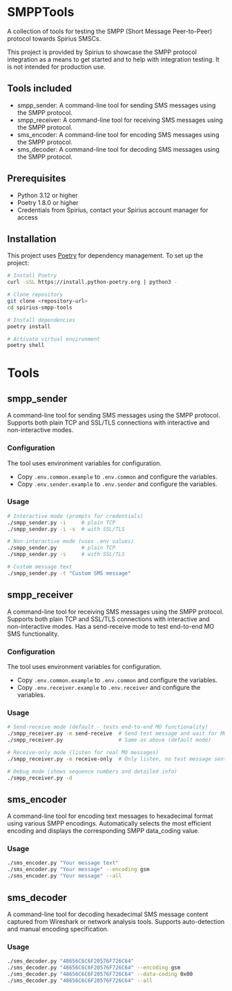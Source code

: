 # SMPPTools

A collection of tools for testing the SMPP (Short Message Peer-to-Peer) protocol towards Spirius SMSCs.

This project is provided by Spirius to showcase the SMPP protocol integration as a means to get started and to help with integration testing. It is not intended for production use. 

## Tools included

- smpp_sender: A command-line tool for sending SMS messages using the SMPP protocol.
- smpp_receiver: A command-line tool for receiving SMS messages using the SMPP protocol.
- sms_encoder: A command-line tool for encoding SMS messages using the SMPP protocol.
- sms_decoder: A command-line tool for decoding SMS messages using the SMPP protocol.

## Prerequisites

- Python 3.12 or higher
- Poetry 1.8.0 or higher
- Credentials from Spirius, contact your Spirius account manager for access

## Installation

This project uses [Poetry](https://python-poetry.org/) for dependency management. To set up the project:

   ```bash
   # Install Poetry
   curl -sSL https://install.python-poetry.org | python3 -

   # Clone repository
   git clone <repository-url>
   cd spirius-smpp-tools

   # Install dependencies
   poetry install

   # Activate virtual environment
   poetry shell
   ```

# Tools

## smpp_sender

A command-line tool for sending SMS messages using the SMPP protocol. Supports both plain TCP and SSL/TLS connections with interactive and non-interactive modes.

### Configuration

The tool uses environment variables for configuration. 
- Copy `.env.common.example` to `.env.common` and configure the variables.
- Copy `.env.sender.example` to `.env.sender` and configure the variables.

### Usage

```bash
# Interactive mode (prompts for credentials)
./smpp_sender.py -i     # plain TCP
./smpp_sender.py -i -s  # with SSL/TLS

# Non-interactive mode (uses .env values)
./smpp_sender.py        # plain TCP
./smpp_sender.py -s     # with SSL/TLS

# Custom message text
./smpp_sender.py -t "Custom SMS message"
```

## smpp_receiver

A command-line tool for receiving SMS messages using the SMPP protocol. Supports both plain TCP and SSL/TLS connections with interactive and non-interactive modes. Has a send-receive mode to test end-to-end MO SMS functionality.

### Configuration

The tool uses environment variables for configuration. 
- Copy `.env.common.example` to `.env.common` and configure the variables.
- Copy `.env.receiver.example` to `.env.receiver` and configure the variables.

### Usage

```bash
# Send-receive mode (default - tests end-to-end MO functionality)
./smpp_receiver.py -m send-receive  # Send test message and wait for MO/DLR
./smpp_receiver.py                  # Same as above (default mode)

# Receive-only mode (listen for real MO messages)
./smpp_receiver.py -m receive-only  # Only listen, no test message sent

# Debug mode (shows sequence numbers and detailed info)
./smpp_receiver.py -d
```

## sms_encoder

A command-line tool for encoding text messages to hexadecimal format using various SMPP encodings. Automatically selects the most efficient encoding and displays the corresponding SMPP data_coding value.

### Usage

```bash
./sms_encoder.py "Your message text"
./sms_encoder.py "Your message" --encoding gsm
./sms_encoder.py "Your message" --all
```

## sms_decoder

A command-line tool for decoding hexadecimal SMS message content captured from Wireshark or network analysis tools. Supports auto-detection and manual encoding specification.

### Usage

```bash
./sms_decoder.py "48656C6C6F20576F726C64"
./sms_decoder.py "48656C6C6F20576F726C64" --encoding gsm
./sms_decoder.py "48656C6C6F20576F726C64" --data-coding 0x00
./sms_decoder.py "48656C6C6F20576F726C64" --all
```
